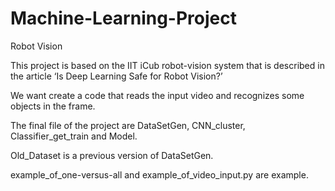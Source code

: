 # Machine-Learning-Project
Robot Vision 

This project is based on the IIT iCub robot-vision system that is described in the article ‘Is Deep Learning Safe for Robot Vision?’

We want create a code that reads the input video and recognizes some objects in the frame.

The final file of the project are DataSetGen, CNN_cluster, Classifier_get_train and Model.

Old_Dataset is a previous version of DataSetGen.

example_of_one-versus-all and example_of_video_input.py are example.

